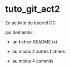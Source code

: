 # tuto_git_act2
2e activité du tutoriel OC

qui demande :

- un fichier README.txt

- au moins 2 autres fichiers

- au moins 4 commits
